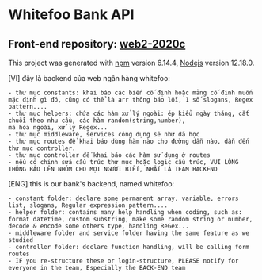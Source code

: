 
# Whitefoo Bank API

## Front-end repository: [web2-2020c](https://github.com/ktt45678/web2-2020c)

This project was generated with [npm](https://github.com/npm/cli) version 6.14.4, [Nodejs](https://github.com/nodejs/node) version 12.18.0.

[VI]
đây là backend của web ngân hàng whitefoo:

    - thư mục constants: khai báo các biến cố định hoặc mảng cố định muốn mặc định gì đó, cũng có thể là arr thông báo lỗi, 1 số slogans, Regex pattern....
    - thư mục helpers: chứa các hàm xử lý ngoài: ép kiểu ngày tháng, cắt chuỗi theo nhu cầu, các hàm random(string,number),
    mã hóa ngoài, xử lý Regex...
    - thư mục middleware, services công dụng sẽ như đã học
    - thư mục routes để khai báo dùng hàm nào cho đường dẫn nào, dẫn đến thư mục controller.
    - thư mục controller để khai báo các hàm sử dụng ở routes
    - nếu có chỉnh sửa cấu trúc thư mục hoặc logic cấu trúc, VUI LÒNG THÔNG BÁO LÊN NHÓM CHO MỌI NGƯỜI BIẾT, NHẤT LÀ TEAM BACKEND


[ENG]
this is our bank's backend, named whitefoo:

    - constant folder: declare some permanent array, variable, errors list, slogans, Regular expression pattern....
    - helper folder: contains many help handling when coding, such as: format datetime, custom substring, make some random string or number, decode & encode some others type, handling ReGex...
    - middleware folder and service folder having the same feature as we studied
    - controller folder: declare function handling, will be calling form routes
    - IF you re-structure these or login-structure, PLEASE notify for everyone in the team, Especially the BACK-END team